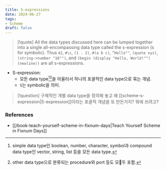 ```yaml
---
title: S-expressions
date: 2024-06-27
tags:
- Scheme
draft: false
---
```



> [!quote] All the data types discussed here can be lumped together into a single all-encompassing data type called the s-expression (s for symbolic). Thus `42`, `#\c`, `(1 . 2)`, `#(a b c)`, `”Hello""`, `(quote xyz)`, `(string‑>number "16"")`, and `(begin (display "Hello, World!"")` `(newline))` are all s-expressions.

- S-expression:
    - 모든 data type[^1][^2]을 아울러서 하나의 포괄적인 data type으로 묶는 개념.
    - `S`는 symbolic을 의미.

[^1]: simple data type인 boolean, number, character, symbol과 compound data type인 vector, string, list 등을 모든 data type.
[^2]: other data type으로 분류되는 procedure와 port 등도 모두 포함.

> [!question] 구체적인 개별 data type을 정의해 놓고 왜 [[scheme-s-expression|S-expression]]이라는 포괄적 개념을 또 만든거지? 뭐에 쓰려고?


### References
- [[/book-teach-yourself-scheme-in-fixnum-days|Teach Yourself Scheme in Fixnum Days]]